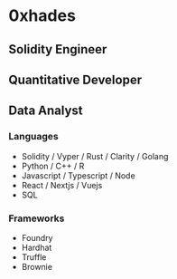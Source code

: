 # 0xhades

## Solidity Engineer
## Quantitative Developer 
## Data Analyst

### Languages

- Solidity / Vyper / Rust / Clarity / Golang
- Python / C++ / R
- Javascript / Typescript / Node
- React / Nextjs / Vuejs
- SQL

### Frameworks
- Foundry
- Hardhat
- Truffle
- Brownie






